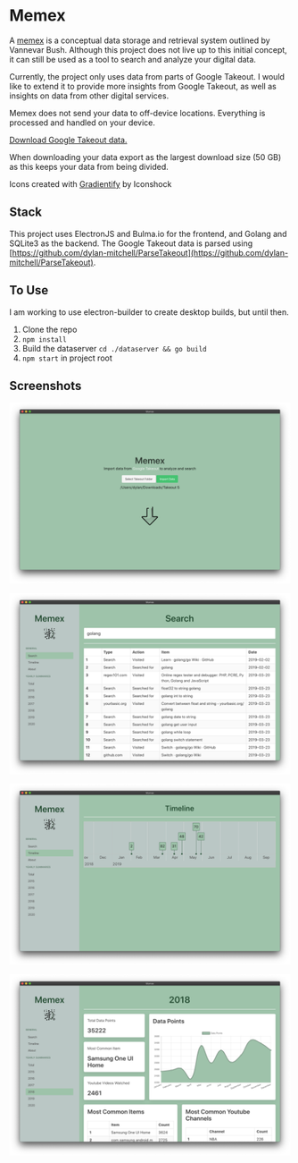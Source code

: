 # Memex

A [memex](https://en.wikipedia.org/wiki/Memex) is a conceptual data storage and retrieval system outlined by Vannevar Bush. Although this project does not live up to this initial concept, it can still be used as a tool to search and analyze your digital data.

Currently, the project only uses data from parts of Google Takeout. I would like to extend it to provide more insights from Google Takeout, as well as insights on data
from other digital services.

Memex does not send your data to off-device locations. Everything is processed and handled on your device.

[Download Google Takeout data.](https://takeout.google.com/settings/takeout)

When downloading your data export as the largest download size (50 GB) as this keeps your data from being divided.

Icons created with [Gradientify](https://www.iconshock.com/svg-icons) by Iconshock

## Stack

This project uses ElectronJS and Bulma.io for the frontend, and Golang and SQLite3 as the backend. The Google Takeout data is parsed using [https://github.com/dylan-mitchell/ParseTakeout](https://github.com/dylan-mitchell/ParseTakeout).

## To Use

I am working to use electron-builder to create desktop builds, but until then.

1. Clone the repo
2. `npm install`
3. Build the dataserver `cd ./dataserver && go build`
4. `npm start` in project root

## Screenshots

![Import Screen](./screenshots/import.png)

![Search Screen](./screenshots/search.png)

![Timeline Screen](./screenshots/timeline.png)

![Summary Screen](./screenshots/summary.png)
